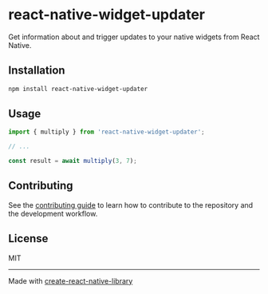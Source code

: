 # react-native-widget-updater

Get information about and trigger updates to your native widgets from React Native.

## Installation

```sh
npm install react-native-widget-updater
```

## Usage

```js
import { multiply } from 'react-native-widget-updater';

// ...

const result = await multiply(3, 7);
```

## Contributing

See the [contributing guide](CONTRIBUTING.md) to learn how to contribute to the repository and the development workflow.

## License

MIT

---

Made with [create-react-native-library](https://github.com/callstack/react-native-builder-bob)
